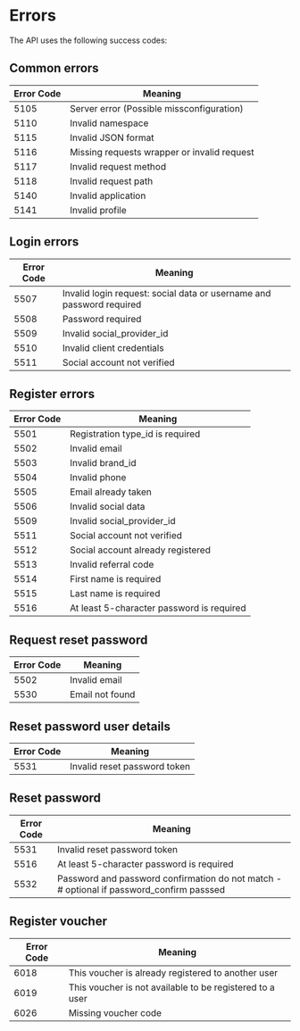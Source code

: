 # Errors

The API uses the following success codes:

## Common errors
Error Code | Meaning
---------- | -------
5105 | Server error (Possible missconfiguration)
5110 | Invalid namespace
5115 | Invalid JSON format
5116 | Missing requests wrapper or invalid request
5117 | Invalid request method
5118 | Invalid request path
5140 | Invalid application
5141 | Invalid profile

## Login errors
Error Code | Meaning
---------- | -------
5507 | Invalid login request: social data or username and password required
5508 | Password required
5509 | Invalid social_provider_id
5510 | Invalid client credentials
5511 | Social account not verified

## Register errors
Error Code | Meaning
---------- | -------
5501 | Registration type_id is required
5502 | Invalid email
5503 | Invalid brand_id
5504 | Invalid phone
5505 | Email already taken
5506 | Invalid social data
5509 | Invalid social_provider_id
5511 | Social account not verified
5512 | Social account already registered
5513 | Invalid referral code
5514 | First name is required
5515 | Last name is required
5516 | At least 5-character password is required

## Request reset password
Error Code | Meaning
---------- | -------
5502 | Invalid email
5530 | Email not found

## Reset password user details
Error Code | Meaning
---------- | -------
5531 | Invalid reset password token

## Reset password
Error Code | Meaning
---------- | -------
5531 | Invalid reset password token
5516 | At least 5-character password is required
5532 | Password and password confirmation do not match - # optional if password_confirm passsed


## Register voucher
Error Code | Meaning
---------- | -------
6018 | This voucher is already registered to another user
6019 | This voucher is not available to be registered to a user
6026 | Missing voucher code




